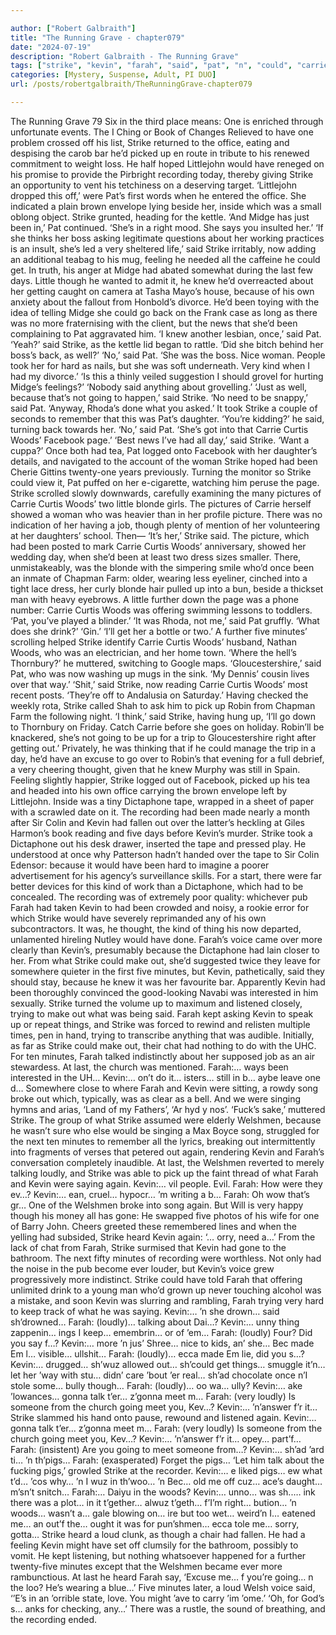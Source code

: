 ```yaml
---

author: ["Robert Galbraith"]
title: "The Running Grave - chapter079"
date: "2024-07-19"
description: "Robert Galbraith - The Running Grave"
tags: ["strike", "kevin", "farah", "said", "pat", "n", "could", "carrie", "wood", "minute", "loudly", "curtis", "sh", "one", "would", "recording", "day", "going", "five", "meet", "f", "midge", "feeling", "last", "though"]
categories: [Mystery, Suspense, Adult, PI DUO]
url: /posts/robertgalbraith/TheRunningGrave-chapter079

---
```



The Running Grave
79
Six in the third place means:
One is enriched through unfortunate events.
The I Ching or Book of Changes
Relieved to have one problem crossed off his list, Strike returned to the office, eating and despising the carob bar he’d picked up en route in tribute to his renewed commitment to weight loss. He half hoped Littlejohn would have reneged on his promise to provide the Pirbright recording today, thereby giving Strike an opportunity to vent his tetchiness on a deserving target.
‘Littlejohn dropped this off,’ were Pat’s first words when he entered the office.
She indicated a plain brown envelope lying beside her, inside which was a small oblong object. Strike grunted, heading for the kettle.
‘And Midge has just been in,’ Pat continued. ‘She’s in a right mood. She says you insulted her.’
‘If she thinks her boss asking legitimate questions about her working practices is an insult, she’s led a very sheltered life,’ said Strike irritably, now adding an additional teabag to his mug, feeling he needed all the caffeine he could get.
In truth, his anger at Midge had abated somewhat during the last few days. Little though he wanted to admit it, he knew he’d overreacted about her getting caught on camera at Tasha Mayo’s house, because of his own anxiety about the fallout from Honbold’s divorce. He’d been toying with the idea of telling Midge she could go back on the Frank case as long as there was no more fraternising with the client, but the news that she’d been complaining to Pat aggravated him.
‘I knew another lesbian, once,’ said Pat.
‘Yeah?’ said Strike, as the kettle lid began to rattle. ‘Did she bitch behind her boss’s back, as well?’
‘No,’ said Pat. ‘She was the boss. Nice woman. People took her for hard as nails, but she was soft underneath. Very kind when I had my divorce.’
‘Is this a thinly veiled suggestion I should grovel for hurting Midge’s feelings?’
‘Nobody said anything about grovelling.’
‘Just as well, because that’s not going to happen,’ said Strike.
‘No need to be snappy,’ said Pat. ‘Anyway, Rhoda’s done what you asked.’
It took Strike a couple of seconds to remember that this was Pat’s daughter.
‘You’re kidding?’ he said, turning back towards her.
‘No,’ said Pat. ‘She’s got into that Carrie Curtis Woods’ Facebook page.’
‘Best news I’ve had all day,’ said Strike. ‘Want a cuppa?’
Once both had tea, Pat logged onto Facebook with her daughter’s details, and navigated to the account of the woman Strike hoped had been Cherie Gittins twenty-one years previously. Turning the monitor so Strike could view it, Pat puffed on her e-cigarette, watching him peruse the page.
Strike scrolled slowly downwards, carefully examining the many pictures of Carrie Curtis Woods’ two little blonde girls. The pictures of Carrie herself showed a woman who was heavier than in her profile picture. There was no indication of her having a job, though plenty of mention of her volunteering at her daughters’ school. Then—
‘It’s her,’ Strike said.
The picture, which had been posted to mark Carrie Curtis Woods’ anniversary, showed her wedding day, when she’d been at least two dress sizes smaller. There, unmistakeably, was the blonde with the simpering smile who’d once been an inmate of Chapman Farm: older, wearing less eyeliner, cinched into a tight lace dress, her curly blonde hair pulled up into a bun, beside a thickset man with heavy eyebrows. A little further down the page was a phone number: Carrie Curtis Woods was offering swimming lessons to toddlers.
‘Pat, you’ve played a blinder.’
‘It was Rhoda, not me,’ said Pat gruffly.
‘What does she drink?’
‘Gin.’
‘I’ll get her a bottle or two.’
A further five minutes’ scrolling helped Strike identify Carrie Curtis Woods’ husband, Nathan Woods, who was an electrician, and her home town.
‘Where the hell’s Thornbury?’ he muttered, switching to Google maps.
‘Gloucestershire,’ said Pat, who was now washing up mugs in the sink. ‘My Dennis’ cousin lives over that way.’
‘Shit,’ said Strike, now reading Carrie Curtis Woods’ most recent posts. ‘They’re off to Andalusia on Saturday.’
Having checked the weekly rota, Strike called Shah to ask him to pick up Robin from Chapman Farm the following night.
‘I think,’ said Strike, having hung up, ‘I’ll go down to Thornbury on Friday. Catch Carrie before she goes on holiday. Robin’ll be knackered, she’s not going to be up for a trip to Gloucestershire right after getting out.’
Privately, he was thinking that if he could manage the trip in a day, he’d have an excuse to go over to Robin’s that evening for a full debrief, a very cheering thought, given that he knew Murphy was still in Spain. Feeling slightly happier, Strike logged out of Facebook, picked up his tea and headed into his own office carrying the brown envelope left by Littlejohn.
Inside was a tiny Dictaphone tape, wrapped in a sheet of paper with a scrawled date on it. The recording had been made nearly a month after Sir Colin and Kevin had fallen out over the latter’s heckling at Giles Harmon’s book reading and five days before Kevin’s murder. Strike took a Dictaphone out his desk drawer, inserted the tape and pressed play.
He understood at once why Patterson hadn’t handed over the tape to Sir Colin Edensor: because it would have been hard to imagine a poorer advertisement for his agency’s surveillance skills. For a start, there were far better devices for this kind of work than a Dictaphone, which had to be concealed. The recording was of extremely poor quality: whichever pub Farah had taken Kevin to had been crowded and noisy, a rookie error for which Strike would have severely reprimanded any of his own subcontractors. It was, he thought, the kind of thing his now departed, unlamented hireling Nutley would have done.
Farah’s voice came over more clearly than Kevin’s, presumably because the Dictaphone had lain closer to her. From what Strike could make out, she’d suggested twice they leave for somewhere quieter in the first five minutes, but Kevin, pathetically, said they should stay, because he knew it was her favourite bar. Apparently Kevin had been thoroughly convinced the good-looking Navabi was interested in him sexually.
Strike turned the volume up to maximum and listened closely, trying to make out what was being said. Farah kept asking Kevin to speak up or repeat things, and Strike was forced to rewind and relisten multiple times, pen in hand, trying to transcribe anything that was audible.
Initially, as far as Strike could make out, their chat had nothing to do with the UHC. For ten minutes, Farah talked indistinctly about her supposed job as an air stewardess. At last, the church was mentioned.
Farah:… ways been interested in the UH…
Kevin:… on’t do it… isters… still in b… aybe leave one d…
Somewhere close to where Farah and Kevin were sitting, a rowdy song broke out which, typically, was as clear as a bell.
And we were singing hymns and arias,
‘Land of my Fathers’, ‘Ar hyd y nos’.
‘Fuck’s sake,’ muttered Strike. The group of what Strike assumed were elderly Welshmen, because he wasn’t sure who else would be singing a Max Boyce song, struggled for the next ten minutes to remember all the lyrics, breaking out intermittently into fragments of verses that petered out again, rendering Kevin and Farah’s conversation completely inaudible. At last, the Welshmen reverted to merely talking loudly, and Strike was able to pick up the faint thread of what Farah and Kevin were saying again.
Kevin:… vil people. Evil.
Farah: How were they ev…?
Kevin:… ean, cruel… hypocr… ’m writing a b…
Farah: Oh wow that’s gr…
One of the Welshmen broke into song again.
But Will is very happy though his money all has gone:
He swapped five photos of his wife for one of Barry John.
Cheers greeted these remembered lines and when the yelling had subsided, Strike heard Kevin again: ‘… orry, need a…’
From the lack of chat from Farah, Strike surmised that Kevin had gone to the bathroom.
The next fifty minutes of recording were worthless. Not only had the noise in the pub become ever louder, but Kevin’s voice grew progressively more indistinct. Strike could have told Farah that offering unlimited drink to a young man who’d grown up never touching alcohol was a mistake, and soon Kevin was slurring and rambling, Farah trying very hard to keep track of what he was saying.
Kevin:… ’n she drown… said sh’drowned…
Farah: (loudly)… talking about Dai…?
Kevin:… unny thing zappenin… ings I keep… emembrin… or of ’em…
Farah: (loudly) Four? Did you say f…?
Kevin:… more ’n jus’ Shree… nice to kids, an’ she… Bec made Em l… visible… ullshit…
Farah: (loudly)… ecca made Em lie, did you s…?
Kevin:… drugged… sh’wuz allowed out… sh’could get things… smuggle it’n… let her ’way with stu… didn’ care ’bout ’er real… sh’ad chocolate once n’I stole some… bully though…
Farah: (loudly)… oo wa… ully?
Kevin:… ake ’lowances… gonna talk t’er… z’gonna meet m…
Farah: (very loudly) Is someone from the church going meet you, Kev…?
Kevin:… ’n’answer f’r it…
Strike slammed his hand onto pause, rewound and listened again.
Kevin:… gonna talk t’er… z’gonna meet m…
Farah: (very loudly) Is someone from the church going meet you, Kev…?
Kevin:… ’n’answer f’r it… opey… part’f…
Farah: (insistent) Are you going to meet someone from…?
Kevin:… sh’ad ’ard ti… ’n th’pigs…
Farah: (exasperated) Forget the pigs…
‘Let him talk about the fucking pigs,’ growled Strike at the recorder.
Kevin:… e liked pigs… ew what t’d… ’cos why… ’n I wuz in th’woo… ’n Bec… old me off cuz… ace’s daught… m’sn’t snitch…
Farah:… Daiyu in the woods?
Kevin:… unno… was sh..… ink there was a plot… in it t’gether… alwuz t’geth… f’I’m right… bution… ’n woods… wasn’t a… gale blowing on… ire but too wet… weird’n I… eatened me… an out’f the… ought it was for pun’shmen… ecca tole me… sorry, gotta…
Strike heard a loud clunk, as though a chair had fallen. He had a feeling Kevin might have set off clumsily for the bathroom, possibly to vomit. He kept listening, but nothing whatsoever happened for a further twenty-five minutes except that the Welshmen became ever more rambunctious. At last he heard Farah say,
‘Excuse me… f you’re going… n the loo? He’s wearing a blue…’
Five minutes later, a loud Welsh voice said,
‘’E’s in an ’orrible state, love. You might ’ave to carry ’im ’ome.’
‘Oh, for God’s s… anks for checking, any…’
There was a rustle, the sound of breathing, and the recording ended.
